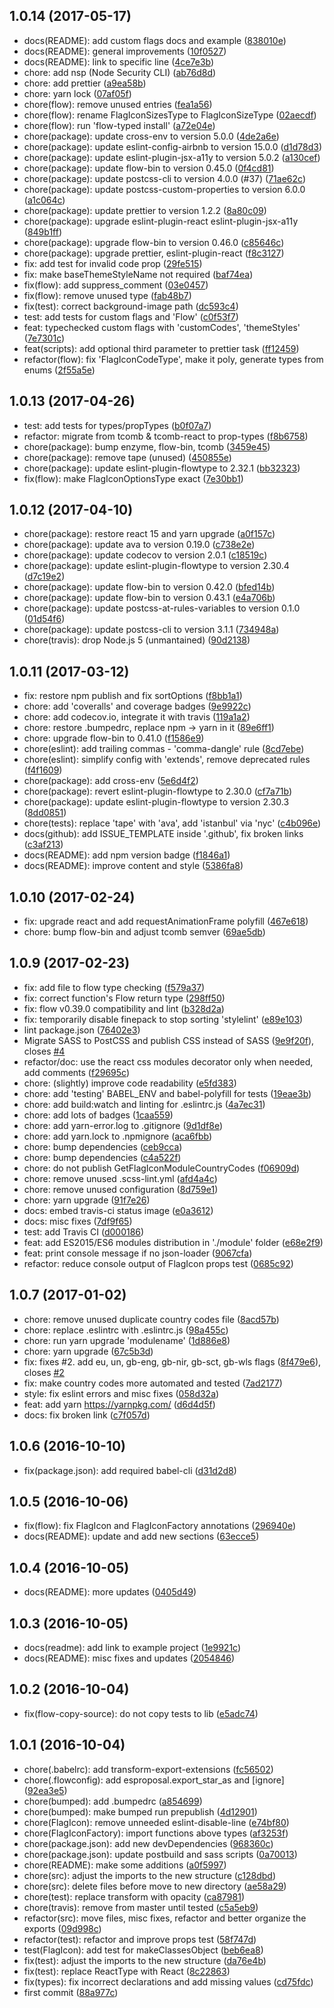 <a name="1.0.14"></a>
## 1.0.14 (2017-05-17)

* docs(README): add custom flags docs and example ([838010e](https://github.com/matteocng/react-flag-icon-css/commit/838010e))
* docs(README): general improvements ([10f0527](https://github.com/matteocng/react-flag-icon-css/commit/10f0527))
* docs(README): link to specific line ([4ce7e3b](https://github.com/matteocng/react-flag-icon-css/commit/4ce7e3b))
* chore: add nsp (Node Security CLI) ([ab76d8d](https://github.com/matteocng/react-flag-icon-css/commit/ab76d8d))
* chore: add prettier ([a9ea58b](https://github.com/matteocng/react-flag-icon-css/commit/a9ea58b))
* chore: yarn lock ([07af05f](https://github.com/matteocng/react-flag-icon-css/commit/07af05f))
* chore(flow): remove unused entries ([fea1a56](https://github.com/matteocng/react-flag-icon-css/commit/fea1a56))
* chore(flow): rename FlagIconSizesType to FlagIconSizeType ([02aecdf](https://github.com/matteocng/react-flag-icon-css/commit/02aecdf))
* chore(flow): run 'flow-typed install' ([a72e04e](https://github.com/matteocng/react-flag-icon-css/commit/a72e04e))
* chore(package): update cross-env to version 5.0.0 ([4de2a6e](https://github.com/matteocng/react-flag-icon-css/commit/4de2a6e))
* chore(package): update eslint-config-airbnb to version 15.0.0 ([d1d78d3](https://github.com/matteocng/react-flag-icon-css/commit/d1d78d3))
* chore(package): update eslint-plugin-jsx-a11y to version 5.0.2 ([a130cef](https://github.com/matteocng/react-flag-icon-css/commit/a130cef))
* chore(package): update flow-bin to version 0.45.0 ([0f4cd81](https://github.com/matteocng/react-flag-icon-css/commit/0f4cd81))
* chore(package): update postcss-cli to version 4.0.0 (#37) ([71ae62c](https://github.com/matteocng/react-flag-icon-css/commit/71ae62c))
* chore(package): update postcss-custom-properties to version 6.0.0 ([a1c064c](https://github.com/matteocng/react-flag-icon-css/commit/a1c064c))
* chore(package): update prettier to version 1.2.2 ([8a80c09](https://github.com/matteocng/react-flag-icon-css/commit/8a80c09))
* chore(package): upgrade eslint-plugin-react eslint-plugin-jsx-a11y ([849b1ff](https://github.com/matteocng/react-flag-icon-css/commit/849b1ff))
* chore(package): upgrade flow-bin to version 0.46.0 ([c85646c](https://github.com/matteocng/react-flag-icon-css/commit/c85646c))
* chore(package): upgrade prettier, eslint-plugin-react ([f8c3127](https://github.com/matteocng/react-flag-icon-css/commit/f8c3127))
* fix: add test for invalid code prop ([29fe515](https://github.com/matteocng/react-flag-icon-css/commit/29fe515))
* fix: make baseThemeStyleName not required ([baf74ea](https://github.com/matteocng/react-flag-icon-css/commit/baf74ea))
* fix(flow): add  suppress_comment ([03e0457](https://github.com/matteocng/react-flag-icon-css/commit/03e0457))
* fix(flow): remove unused type ([fab48b7](https://github.com/matteocng/react-flag-icon-css/commit/fab48b7))
* fix(test): correct background-image path ([dc593c4](https://github.com/matteocng/react-flag-icon-css/commit/dc593c4))
* test: add tests for custom flags and 'Flow' ([c0f53f7](https://github.com/matteocng/react-flag-icon-css/commit/c0f53f7))
* feat: typechecked custom flags with 'customCodes', 'themeStyles' ([7e7301c](https://github.com/matteocng/react-flag-icon-css/commit/7e7301c))
* feat(scripts): add optional third parameter to prettier task ([ff12459](https://github.com/matteocng/react-flag-icon-css/commit/ff12459))
* refactor(flow): fix 'FlagIconCodeType', make it poly, generate types from enums ([2f55a5e](https://github.com/matteocng/react-flag-icon-css/commit/2f55a5e))



<a name="1.0.13"></a>
## 1.0.13 (2017-04-26)

* test: add tests for types/propTypes ([b0f07a7](https://github.com/matteocng/react-flag-icon-css/commit/b0f07a7))
* refactor: migrate from tcomb & tcomb-react to prop-types ([f8b6758](https://github.com/matteocng/react-flag-icon-css/commit/f8b6758))
* chore(package): bump enzyme, flow-bin, tcomb ([3459e45](https://github.com/matteocng/react-flag-icon-css/commit/3459e45))
* chore(package): remove tape (unused) ([450855e](https://github.com/matteocng/react-flag-icon-css/commit/450855e))
* chore(package): update eslint-plugin-flowtype to 2.32.1 ([bb32323](https://github.com/matteocng/react-flag-icon-css/commit/bb32323))
* fix(flow): make FlagIconOptionsType exact ([7e30bb1](https://github.com/matteocng/react-flag-icon-css/commit/7e30bb1))



<a name="1.0.12"></a>
## 1.0.12 (2017-04-10)

* chore(package): restore react 15 and yarn upgrade ([a0f157c](https://github.com/matteocng/react-flag-icon-css/commit/a0f157c))
* chore(package): update ava to version 0.19.0 ([c738e2e](https://github.com/matteocng/react-flag-icon-css/commit/c738e2e))
* chore(package): update codecov to version 2.0.1 ([c18519c](https://github.com/matteocng/react-flag-icon-css/commit/c18519c))
* chore(package): update eslint-plugin-flowtype to version 2.30.4 ([d7c19e2](https://github.com/matteocng/react-flag-icon-css/commit/d7c19e2))
* chore(package): update flow-bin to version 0.42.0 ([bfed14b](https://github.com/matteocng/react-flag-icon-css/commit/bfed14b))
* chore(package): update flow-bin to version 0.43.1 ([e4a706b](https://github.com/matteocng/react-flag-icon-css/commit/e4a706b))
* chore(package): update postcss-at-rules-variables to version 0.1.0 ([01d54f6](https://github.com/matteocng/react-flag-icon-css/commit/01d54f6))
* chore(package): update postcss-cli to version 3.1.1 ([734948a](https://github.com/matteocng/react-flag-icon-css/commit/734948a))
* chore(travis): drop Node.js 5 (unmantained) ([90d2138](https://github.com/matteocng/react-flag-icon-css/commit/90d2138))



<a name="1.0.11"></a>
## 1.0.11 (2017-03-12)

* fix: restore npm publish and fix sortOptions ([f8bb1a1](https://github.com/matteocng/react-flag-icon-css/commit/f8bb1a1))
* chore: add 'coveralls' and coverage badges ([9e9922c](https://github.com/matteocng/react-flag-icon-css/commit/9e9922c))
* chore: add codecov.io, integrate it with travis ([119a1a2](https://github.com/matteocng/react-flag-icon-css/commit/119a1a2))
* chore: restore .bumpedrc, replace npm -> yarn in it ([89e6ff1](https://github.com/matteocng/react-flag-icon-css/commit/89e6ff1))
* chore: upgrade flow-bin to 0.41.0 ([f1586e9](https://github.com/matteocng/react-flag-icon-css/commit/f1586e9))
* chore(eslint): add trailing commas - 'comma-dangle' rule ([8cd7ebe](https://github.com/matteocng/react-flag-icon-css/commit/8cd7ebe))
* chore(eslint): simplify config with 'extends', remove deprecated rules ([f4f1609](https://github.com/matteocng/react-flag-icon-css/commit/f4f1609))
* chore(package): add cross-env ([5e6d4f2](https://github.com/matteocng/react-flag-icon-css/commit/5e6d4f2))
* chore(package): revert eslint-plugin-flowtype to 2.30.0 ([cf7a71b](https://github.com/matteocng/react-flag-icon-css/commit/cf7a71b))
* chore(package): update eslint-plugin-flowtype to version 2.30.3 ([8dd0851](https://github.com/matteocng/react-flag-icon-css/commit/8dd0851))
* chore(tests): replace 'tape' with 'ava', add 'istanbul' via 'nyc' ([c4b096e](https://github.com/matteocng/react-flag-icon-css/commit/c4b096e))
* docs(github): add ISSUE_TEMPLATE inside '.github', fix broken links ([c3af213](https://github.com/matteocng/react-flag-icon-css/commit/c3af213))
* docs(README): add npm version badge ([f1846a1](https://github.com/matteocng/react-flag-icon-css/commit/f1846a1))
* docs(README): improve content and style ([5386fa8](https://github.com/matteocng/react-flag-icon-css/commit/5386fa8))



<a name="1.0.10"></a>
## 1.0.10 (2017-02-24)

* fix: upgrade react and add requestAnimationFrame polyfill ([467e618](https://github.com/matteocng/react-flag-icon-css/commit/467e618))
* chore: bump flow-bin and adjust tcomb semver ([69ae5db](https://github.com/matteocng/react-flag-icon-css/commit/69ae5db))



<a name="1.0.9"></a>
## 1.0.9 (2017-02-23)

* fix: add file to flow type checking ([f579a37](https://github.com/matteocng/react-flag-icon-css/commit/f579a37))
* fix: correct function's Flow return type ([298ff50](https://github.com/matteocng/react-flag-icon-css/commit/298ff50))
* fix: flow v0.39.0 compatibility and lint ([b328d2a](https://github.com/matteocng/react-flag-icon-css/commit/b328d2a))
* fix: temporarily disable finepack to stop sorting 'stylelint' ([e89e103](https://github.com/matteocng/react-flag-icon-css/commit/e89e103))
* lint package.json ([76402e3](https://github.com/matteocng/react-flag-icon-css/commit/76402e3))
* Migrate SASS to PostCSS and publish CSS instead of SASS ([9e9f20f](https://github.com/matteocng/react-flag-icon-css/commit/9e9f20f)), closes [#4](https://github.com/matteocng/react-flag-icon-css/issues/4)
* refactor/doc: use the react css modules decorator only when needed, add comments ([f29695c](https://github.com/matteocng/react-flag-icon-css/commit/f29695c))
* chore: (slightly) improve code readability ([e5fd383](https://github.com/matteocng/react-flag-icon-css/commit/e5fd383))
* chore: add 'testing' BABEL_ENV and babel-polyfill for tests ([19eae3b](https://github.com/matteocng/react-flag-icon-css/commit/19eae3b))
* chore: add build:watch and linting for .eslintrc.js ([4a7ec31](https://github.com/matteocng/react-flag-icon-css/commit/4a7ec31))
* chore: add lots of badges ([1caa559](https://github.com/matteocng/react-flag-icon-css/commit/1caa559))
* chore: add yarn-error.log to .gitignore ([9d1df8e](https://github.com/matteocng/react-flag-icon-css/commit/9d1df8e))
* chore: add yarn.lock to .npmignore ([aca6fbb](https://github.com/matteocng/react-flag-icon-css/commit/aca6fbb))
* chore: bump dependencies ([ceb9cca](https://github.com/matteocng/react-flag-icon-css/commit/ceb9cca))
* chore: bump dependencies ([c4a522f](https://github.com/matteocng/react-flag-icon-css/commit/c4a522f))
* chore: do not publish GetFlagIconModuleCountryCodes ([f06909d](https://github.com/matteocng/react-flag-icon-css/commit/f06909d))
* chore: remove unused .scss-lint.yml ([afd4a4c](https://github.com/matteocng/react-flag-icon-css/commit/afd4a4c))
* chore: remove unused configuration ([8d759e1](https://github.com/matteocng/react-flag-icon-css/commit/8d759e1))
* chore: yarn upgrade ([91f7e26](https://github.com/matteocng/react-flag-icon-css/commit/91f7e26))
* docs: embed travis-ci status image ([e0a3612](https://github.com/matteocng/react-flag-icon-css/commit/e0a3612))
* docs: misc fixes ([7df9f65](https://github.com/matteocng/react-flag-icon-css/commit/7df9f65))
* test: add Travis CI ([d000186](https://github.com/matteocng/react-flag-icon-css/commit/d000186))
* feat: add ES2015/ES6 modules distribution in './module' folder ([e68e2f9](https://github.com/matteocng/react-flag-icon-css/commit/e68e2f9))
* feat: print console message if no json-loader ([9067cfa](https://github.com/matteocng/react-flag-icon-css/commit/9067cfa))
* refactor: reduce console output of FlagIcon props test ([0685c92](https://github.com/matteocng/react-flag-icon-css/commit/0685c92))



<a name="1.0.7"></a>
## 1.0.7 (2017-01-02)

* chore: remove unused duplicate country codes file ([8acd57b](https://github.com/matteocng/react-flag-icon-css/commit/8acd57b))
* chore: replace .eslintrc with .eslintrc.js ([98a455c](https://github.com/matteocng/react-flag-icon-css/commit/98a455c))
* chore: run yarn upgrade 'modulename' ([1d886e8](https://github.com/matteocng/react-flag-icon-css/commit/1d886e8))
* chore: yarn upgrade ([67c5b3d](https://github.com/matteocng/react-flag-icon-css/commit/67c5b3d))
* fix: fixes #2. add eu, un, gb-eng, gb-nir, gb-sct, gb-wls flags ([8f479e6](https://github.com/matteocng/react-flag-icon-css/commit/8f479e6)), closes [#2](https://github.com/matteocng/react-flag-icon-css/issues/2)
* fix: make country codes more automated and tested ([7ad2177](https://github.com/matteocng/react-flag-icon-css/commit/7ad2177))
* style: fix eslint errors and misc fixes ([058d32a](https://github.com/matteocng/react-flag-icon-css/commit/058d32a))
* feat: add yarn https://yarnpkg.com/ ([d6d4d5f](https://github.com/matteocng/react-flag-icon-css/commit/d6d4d5f))
* docs: fix broken link ([c7f057d](https://github.com/matteocng/react-flag-icon-css/commit/c7f057d))



<a name="1.0.6"></a>
## 1.0.6 (2016-10-10)

* fix(package.json): add required babel-cli ([d31d2d8](https://github.com/matteocng/react-flag-icon-css/commit/d31d2d8))



<a name="1.0.5"></a>
## 1.0.5 (2016-10-06)

* fix(flow): fix FlagIcon and FlagIconFactory annotations ([296940e](https://github.com/matteocng/react-flag-icon-css/commit/296940e))
* docs(README): update and add new sections ([63ecce5](https://github.com/matteocng/react-flag-icon-css/commit/63ecce5))



<a name="1.0.4"></a>
## 1.0.4 (2016-10-05)

* docs(README): more updates ([0405d49](https://github.com/matteocng/react-flag-icon-css/commit/0405d49))



<a name="1.0.3"></a>
## 1.0.3 (2016-10-05)

* docs(readme): add link to example project ([1e9921c](https://github.com/matteocng/react-flag-icon-css/commit/1e9921c))
* docs(README): misc fixes and updates ([2054846](https://github.com/matteocng/react-flag-icon-css/commit/2054846))



<a name="1.0.2"></a>
## 1.0.2 (2016-10-04)

* fix(flow-copy-source): do not copy tests to lib ([e5adc74](https://github.com/matteocng/react-flag-icon-css/commit/e5adc74))



<a name="1.0.1"></a>
## 1.0.1 (2016-10-04)

* chore(.babelrc): add transform-export-extensions ([fc56502](https://github.com/matteocng/react-flag-icon-css/commit/fc56502))
* chore(.flowconfig): add esproposal.export_star_as and [ignore] ([92ea3e5](https://github.com/matteocng/react-flag-icon-css/commit/92ea3e5))
* chore(bumped): add .bumpedrc ([a854699](https://github.com/matteocng/react-flag-icon-css/commit/a854699))
* chore(bumped): make bumped run prepublish ([4d12901](https://github.com/matteocng/react-flag-icon-css/commit/4d12901))
* chore(FlagIcon): remove unneeded eslint-disable-line ([e74bf80](https://github.com/matteocng/react-flag-icon-css/commit/e74bf80))
* chore(FlagIconFactory): import functions above types ([af3253f](https://github.com/matteocng/react-flag-icon-css/commit/af3253f))
* chore(package.json): add new devDependencies ([968360c](https://github.com/matteocng/react-flag-icon-css/commit/968360c))
* chore(package.json): update postbuild and sass scripts ([0a70013](https://github.com/matteocng/react-flag-icon-css/commit/0a70013))
* chore(README): make some additions ([a0f5997](https://github.com/matteocng/react-flag-icon-css/commit/a0f5997))
* chore(src): adjust the imports to the new structure ([c128dbd](https://github.com/matteocng/react-flag-icon-css/commit/c128dbd))
* chore(src): delete files before move to new directory ([ae58a29](https://github.com/matteocng/react-flag-icon-css/commit/ae58a29))
* chore(test): replace transform with opacity ([ca87981](https://github.com/matteocng/react-flag-icon-css/commit/ca87981))
* chore(travis): remove from master until tested ([c5a5eb9](https://github.com/matteocng/react-flag-icon-css/commit/c5a5eb9))
* refactor(src): move files, misc fixes, refactor and better organize the exports ([09d998c](https://github.com/matteocng/react-flag-icon-css/commit/09d998c))
* refactor(test): refactor and improve props test ([58f747d](https://github.com/matteocng/react-flag-icon-css/commit/58f747d))
* test(FlagIcon): add test for makeClassesObject ([beb6ea8](https://github.com/matteocng/react-flag-icon-css/commit/beb6ea8))
* fix(test): adjust the imports to the new structure ([da76e4b](https://github.com/matteocng/react-flag-icon-css/commit/da76e4b))
* fix(test): replace ReactType with React ([8c22863](https://github.com/matteocng/react-flag-icon-css/commit/8c22863))
* fix(types): fix incorrect declarations and add missing values ([cd75fdc](https://github.com/matteocng/react-flag-icon-css/commit/cd75fdc))
* first commit ([88a977c](https://github.com/matteocng/react-flag-icon-css/commit/88a977c))



